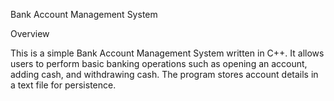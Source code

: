Bank Account Management System

Overview

This is a simple Bank Account Management System written in C++. It allows users to perform basic banking operations such as opening an account, adding cash, and withdrawing cash. The program stores account details in a text file for persistence.
